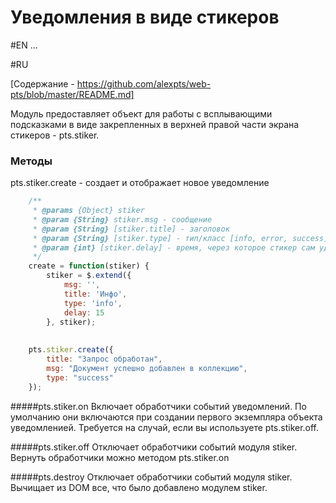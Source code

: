 # Уведомления в виде стикеров


#EN
...

#RU

[Содержание - https://github.com/alexpts/web-pts/blob/master/README.md]

Модуль предоставляет объект для работы с всплывающими подсказками в виде закрепленных в верхней правой части экрана стикеров - pts.stiker.

### Методы 
pts.stiker.create - создает и отображает новое уведомление

`````javascript
    /**
     * @params {Object} stiker
     * @param {String} stiker.msg - сообщение
     * @param {String} [stiker.title] - заголовок
     * @param {String} [stiker.type] - тип/класс [info, error, success] влияет на вид уведомления
     * @param {int} [stiker.delay] - время, через которое стикер сам удалится
     */
    create = function(stiker) {
        stiker = $.extend({
            msg: '',
            title: 'Инфо',
            type: 'info',
            delay: 15
        }, stiker);
        
        
    pts.stiker.create({
        title: "Запрос обработан",
        msg: "Документ успешно добавлен в коллекцию",
        type: "success"
    });
`````

#####pts.stiker.on
Включает обработчики событий уведомлений. По умолчанию они включаются при создании первого экземпляра объекта уведомленией. Требуется на случай, если вы используете pts.stiker.off.

#####pts.stiker.off
Отключает обработчики событий модуля stiker. Вернуть обработчики можно методом pts.stiker.on

#####pts.destroy
Отключает обработчики событий модуля stiker. Вычищает из DOM все, что было добавлено модулем stiker.